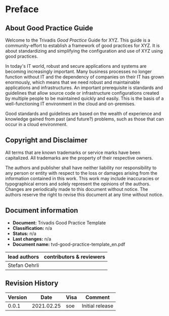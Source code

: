 # Preface

## About Good Practice Guide

Welcome to the Trivadis *Good Practice* Guide for XYZ. This guide is a
community-effort to establish a framework of good practices for XYZ. It is about
standardizing and simplifying the configuration and use of XYZ using good
practices.

In today's IT world, robust and secure applications and systems are becoming
increasingly important. Many business processes no longer function without IT
and the dependency of companies on their IT has grown enormously, which means
that we need robust and maintainable applications and infrastructures. An
important prerequisite is standards and guidelines that allow source code or
infrastructure configurations created by multiple people to be maintained
quickly and easily. This is the basis of a well-functioning IT environment in
the cloud and on-premises.

Good standards and guidelines are based on the wealth of experience and
knowledge gained from past (and future?) problems, such as those that can occur
in a cloud environment.

## Copyright and Disclaimer  

All terms that are known trademarks or service marks have been capitalized. All
trademarks are the property of their respective owners.

The authors and publisher shall have neither liability nor responsibility to any
person or entity with respect to the loss or damages arising from the
information contained in this work. This work may include inaccuracies or
typographical errors and solely represent the opinions of the authors. Changes
are periodically made to this document without notice. The authors reserve the
right to revise this document at any time without notice.

## Document information

* **Document:**          Trivadis Good Practice Template
* **Classification:**    n/a
* **Status:**            n/a
* **Last changes:**      n/a
* **Document name:**     tvd-good-practice-template_en.pdf

| lead authors  | contributors & reviewers |
|---------------|--------------------------|
| Stefan Oehrli |                          |

## Revision History

| Version | Date       | Visa | Comment         |
|---------|------------|------|-----------------|
| 0.0.1   | 2021.02.25 | soe  | Initial release |
